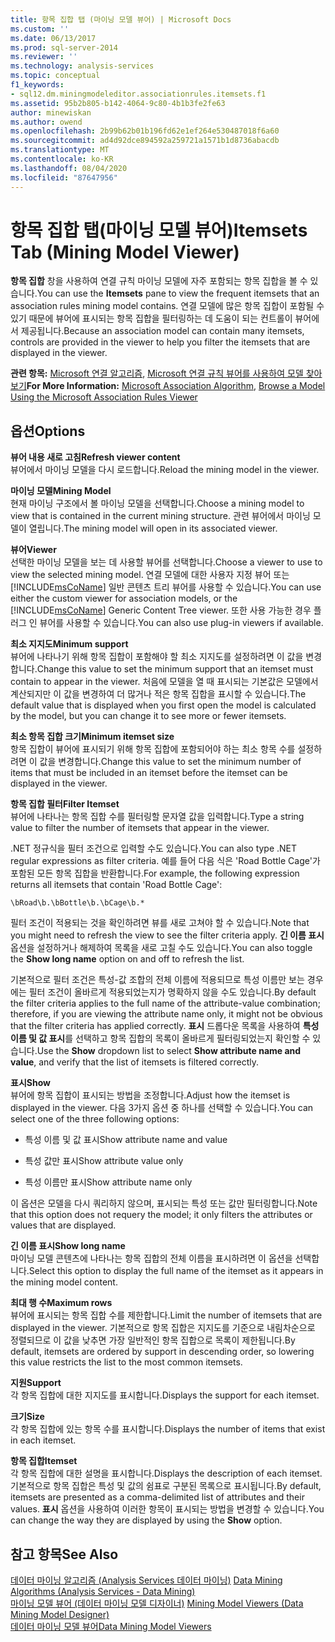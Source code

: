 ```yaml
---
title: 항목 집합 탭 (마이닝 모델 뷰어) | Microsoft Docs
ms.custom: ''
ms.date: 06/13/2017
ms.prod: sql-server-2014
ms.reviewer: ''
ms.technology: analysis-services
ms.topic: conceptual
f1_keywords:
- sql12.dm.miningmodeleditor.associationrules.itemsets.f1
ms.assetid: 95b2b805-b142-4064-9c80-4b1b3fe2fe63
author: minewiskan
ms.author: owend
ms.openlocfilehash: 2b99b62b01b196fd62e1ef264e530487018f6a60
ms.sourcegitcommit: ad4d92dce894592a259721a1571b1d8736abacdb
ms.translationtype: MT
ms.contentlocale: ko-KR
ms.lasthandoff: 08/04/2020
ms.locfileid: "87647956"
---
```

# <a name="itemsets-tab-mining-model-viewer"></a><span data-ttu-id="552ff-102">항목 집합 탭(마이닝 모델 뷰어)</span><span class="sxs-lookup"><span data-stu-id="552ff-102">Itemsets Tab (Mining Model Viewer)</span></span>
  <span data-ttu-id="552ff-103">**항목 집합** 창을 사용하여 연결 규칙 마이닝 모델에 자주 포함되는 항목 집합을 볼 수 있습니다.</span><span class="sxs-lookup"><span data-stu-id="552ff-103">You can use the **Itemsets** pane to view the frequent itemsets that an association rules mining model contains.</span></span> <span data-ttu-id="552ff-104">연결 모델에 많은 항목 집합이 포함될 수 있기 때문에 뷰어에 표시되는 항목 집합을 필터링하는 데 도움이 되는 컨트롤이 뷰어에서 제공됩니다.</span><span class="sxs-lookup"><span data-stu-id="552ff-104">Because an association model can contain many itemsets, controls are provided in the viewer to help you filter the itemsets that are displayed in the viewer.</span></span>  
  
 <span data-ttu-id="552ff-105">**관련 항목:** [Microsoft 연결 알고리즘](data-mining/microsoft-association-algorithm.md), [Microsoft 연결 규칙 뷰어를 사용하여 모델 찾아보기](data-mining/browse-a-model-using-the-microsoft-association-rules-viewer.md)</span><span class="sxs-lookup"><span data-stu-id="552ff-105">**For More Information:** [Microsoft Association Algorithm](data-mining/microsoft-association-algorithm.md), [Browse a Model Using the Microsoft Association Rules Viewer](data-mining/browse-a-model-using-the-microsoft-association-rules-viewer.md)</span></span>  
  
## <a name="options"></a><span data-ttu-id="552ff-106">옵션</span><span class="sxs-lookup"><span data-stu-id="552ff-106">Options</span></span>  
 <span data-ttu-id="552ff-107">**뷰어 내용 새로 고침**</span><span class="sxs-lookup"><span data-stu-id="552ff-107">**Refresh viewer content**</span></span>  
 <span data-ttu-id="552ff-108">뷰어에서 마이닝 모델을 다시 로드합니다.</span><span class="sxs-lookup"><span data-stu-id="552ff-108">Reload the mining model in the viewer.</span></span>  
  
 <span data-ttu-id="552ff-109">**마이닝 모델**</span><span class="sxs-lookup"><span data-stu-id="552ff-109">**Mining Model**</span></span>  
 <span data-ttu-id="552ff-110">현재 마이닝 구조에서 볼 마이닝 모델을 선택합니다.</span><span class="sxs-lookup"><span data-stu-id="552ff-110">Choose a mining model to view that is contained in the current mining structure.</span></span> <span data-ttu-id="552ff-111">관련 뷰어에서 마이닝 모델이 열립니다.</span><span class="sxs-lookup"><span data-stu-id="552ff-111">The mining model will open in its associated viewer.</span></span>  
  
 <span data-ttu-id="552ff-112">**뷰어**</span><span class="sxs-lookup"><span data-stu-id="552ff-112">**Viewer**</span></span>  
 <span data-ttu-id="552ff-113">선택한 마이닝 모델을 보는 데 사용할 뷰어를 선택합니다.</span><span class="sxs-lookup"><span data-stu-id="552ff-113">Choose a viewer to use to view the selected mining model.</span></span> <span data-ttu-id="552ff-114">연결 모델에 대한 사용자 지정 뷰어 또는 [!INCLUDE[msCoName](../includes/msconame-md.md)] 일반 콘텐츠 트리 뷰어를 사용할 수 있습니다.</span><span class="sxs-lookup"><span data-stu-id="552ff-114">You can use either the custom viewer for association models, or the [!INCLUDE[msCoName](../includes/msconame-md.md)] Generic Content Tree viewer.</span></span> <span data-ttu-id="552ff-115">또한 사용 가능한 경우 플러그 인 뷰어를 사용할 수 있습니다.</span><span class="sxs-lookup"><span data-stu-id="552ff-115">You can also use plug-in viewers if available.</span></span>  
  
 <span data-ttu-id="552ff-116">**최소 지지도**</span><span class="sxs-lookup"><span data-stu-id="552ff-116">**Minimum support**</span></span>  
 <span data-ttu-id="552ff-117">뷰어에 나타나기 위해 항목 집합이 포함해야 할 최소 지지도를 설정하려면 이 값을 변경합니다.</span><span class="sxs-lookup"><span data-stu-id="552ff-117">Change this value to set the minimum support that an itemset must contain to appear in the viewer.</span></span> <span data-ttu-id="552ff-118">처음에 모델을 열 때 표시되는 기본값은 모델에서 계산되지만 이 값을 변경하여 더 많거나 적은 항목 집합을 표시할 수 있습니다.</span><span class="sxs-lookup"><span data-stu-id="552ff-118">The default value that is displayed when you first open the model is calculated by the model, but you can change it to see more or fewer itemsets.</span></span>  
  
 <span data-ttu-id="552ff-119">**최소 항목 집합 크기**</span><span class="sxs-lookup"><span data-stu-id="552ff-119">**Minimum itemset size**</span></span>  
 <span data-ttu-id="552ff-120">항목 집합이 뷰어에 표시되기 위해 항목 집합에 포함되어야 하는 최소 항목 수를 설정하려면 이 값을 변경합니다.</span><span class="sxs-lookup"><span data-stu-id="552ff-120">Change this value to set the minimum number of items that must be included in an itemset before the itemset can be displayed in the viewer.</span></span>  
  
 <span data-ttu-id="552ff-121">**항목 집합 필터**</span><span class="sxs-lookup"><span data-stu-id="552ff-121">**Filter Itemset**</span></span>  
 <span data-ttu-id="552ff-122">뷰어에 나타나는 항목 집합 수를 필터링할 문자열 값을 입력합니다.</span><span class="sxs-lookup"><span data-stu-id="552ff-122">Type a string value to filter the number of itemsets that appear in the viewer.</span></span>  
  
 <span data-ttu-id="552ff-123">.NET 정규식을 필터 조건으로 입력할 수도 있습니다.</span><span class="sxs-lookup"><span data-stu-id="552ff-123">You can also type .NET regular expressions as filter criteria.</span></span> <span data-ttu-id="552ff-124">예를 들어 다음 식은 'Road Bottle Cage'가 포함된 모든 항목 집합을 반환합니다.</span><span class="sxs-lookup"><span data-stu-id="552ff-124">For example, the following expression returns all itemsets that contain 'Road Bottle Cage':</span></span>  
  
 `\bRoad\b.\bBottle\b.\bCage\b.*`  
  
 <span data-ttu-id="552ff-125">필터 조건이 적용되는 것을 확인하려면 뷰를 새로 고쳐야 할 수 있습니다.</span><span class="sxs-lookup"><span data-stu-id="552ff-125">Note that you might need to refresh the view to see the filter criteria apply.</span></span> <span data-ttu-id="552ff-126">**긴 이름 표시** 옵션을 설정하거나 해제하여 목록을 새로 고칠 수도 있습니다.</span><span class="sxs-lookup"><span data-stu-id="552ff-126">You can also toggle the **Show long name** option on and off to refresh the list.</span></span>  
  
 <span data-ttu-id="552ff-127">기본적으로 필터 조건은 특성-값 조합의 전체 이름에 적용되므로 특성 이름만 보는 경우에는 필터 조건이 올바르게 적용되었는지가 명확하지 않을 수도 있습니다.</span><span class="sxs-lookup"><span data-stu-id="552ff-127">By default the filter criteria applies to the full name of the attribute-value combination; therefore, if you are viewing the attribute name only, it might not be obvious that the filter criteria has applied correctly.</span></span> <span data-ttu-id="552ff-128">**표시** 드롭다운 목록을 사용하여 **특성 이름 및 값 표시**를 선택하고 항목 집합의 목록이 올바르게 필터링되었는지 확인할 수 있습니다.</span><span class="sxs-lookup"><span data-stu-id="552ff-128">Use the **Show** dropdown list to select **Show attribute name and value**, and verify that the list of itemsets is filtered correctly.</span></span>  
  
 <span data-ttu-id="552ff-129">**표시**</span><span class="sxs-lookup"><span data-stu-id="552ff-129">**Show**</span></span>  
 <span data-ttu-id="552ff-130">뷰어에 항목 집합이 표시되는 방법을 조정합니다.</span><span class="sxs-lookup"><span data-stu-id="552ff-130">Adjust how the itemset is displayed in the viewer.</span></span> <span data-ttu-id="552ff-131">다음 3가지 옵션 중 하나를 선택할 수 있습니다.</span><span class="sxs-lookup"><span data-stu-id="552ff-131">You can select one of the three following options:</span></span>  
  
-   <span data-ttu-id="552ff-132">특성 이름 및 값 표시</span><span class="sxs-lookup"><span data-stu-id="552ff-132">Show attribute name and value</span></span>  
  
-   <span data-ttu-id="552ff-133">특성 값만 표시</span><span class="sxs-lookup"><span data-stu-id="552ff-133">Show attribute value only</span></span>  
  
-   <span data-ttu-id="552ff-134">특성 이름만 표시</span><span class="sxs-lookup"><span data-stu-id="552ff-134">Show attribute name only</span></span>  
  
 <span data-ttu-id="552ff-135">이 옵션은 모델을 다시 쿼리하지 않으며, 표시되는 특성 또는 값만 필터링합니다.</span><span class="sxs-lookup"><span data-stu-id="552ff-135">Note that this option does not requery the model; it only filters the attributes or values that are displayed.</span></span>  
  
 <span data-ttu-id="552ff-136">**긴 이름 표시**</span><span class="sxs-lookup"><span data-stu-id="552ff-136">**Show long name**</span></span>  
 <span data-ttu-id="552ff-137">마이닝 모델 콘텐츠에 나타나는 항목 집합의 전체 이름을 표시하려면 이 옵션을 선택합니다.</span><span class="sxs-lookup"><span data-stu-id="552ff-137">Select this option to display the full name of the itemset as it appears in the mining model content.</span></span>  
  
 <span data-ttu-id="552ff-138">**최대 행 수**</span><span class="sxs-lookup"><span data-stu-id="552ff-138">**Maximum rows**</span></span>  
 <span data-ttu-id="552ff-139">뷰어에 표시되는 항목 집합 수를 제한합니다.</span><span class="sxs-lookup"><span data-stu-id="552ff-139">Limit the number of itemsets that are displayed in the viewer.</span></span> <span data-ttu-id="552ff-140">기본적으로 항목 집합은 지지도를 기준으로 내림차순으로 정렬되므로 이 값을 낮추면 가장 일반적인 항목 집합으로 목록이 제한됩니다.</span><span class="sxs-lookup"><span data-stu-id="552ff-140">By default, itemsets are ordered by support in descending order, so lowering this value restricts the list to the most common itemsets.</span></span>  
  
 <span data-ttu-id="552ff-141">**지원**</span><span class="sxs-lookup"><span data-stu-id="552ff-141">**Support**</span></span>  
 <span data-ttu-id="552ff-142">각 항목 집합에 대한 지지도를 표시합니다.</span><span class="sxs-lookup"><span data-stu-id="552ff-142">Displays the support for each itemset.</span></span>  
  
 <span data-ttu-id="552ff-143">**크기**</span><span class="sxs-lookup"><span data-stu-id="552ff-143">**Size**</span></span>  
 <span data-ttu-id="552ff-144">각 항목 집합에 있는 항목 수를 표시합니다.</span><span class="sxs-lookup"><span data-stu-id="552ff-144">Displays the number of items that exist in each itemset.</span></span>  
  
 <span data-ttu-id="552ff-145">**항목 집합**</span><span class="sxs-lookup"><span data-stu-id="552ff-145">**Itemset**</span></span>  
 <span data-ttu-id="552ff-146">각 항목 집합에 대한 설명을 표시합니다.</span><span class="sxs-lookup"><span data-stu-id="552ff-146">Displays the description of each itemset.</span></span> <span data-ttu-id="552ff-147">기본적으로 항목 집합은 특성 및 값의 쉼표로 구분된 목록으로 표시됩니다.</span><span class="sxs-lookup"><span data-stu-id="552ff-147">By default, itemsets are presented as a comma-delimited list of attributes and their values.</span></span> <span data-ttu-id="552ff-148">**표시** 옵션을 사용하여 이러한 항목이 표시되는 방법을 변경할 수 있습니다.</span><span class="sxs-lookup"><span data-stu-id="552ff-148">You can change the way they are displayed by using the **Show** option.</span></span>  
  
## <a name="see-also"></a><span data-ttu-id="552ff-149">참고 항목</span><span class="sxs-lookup"><span data-stu-id="552ff-149">See Also</span></span>  
 <span data-ttu-id="552ff-150">[데이터 마이닝 알고리즘 &#40;Analysis Services 데이터 마이닝&#41;](data-mining/data-mining-algorithms-analysis-services-data-mining.md) </span><span class="sxs-lookup"><span data-stu-id="552ff-150">[Data Mining Algorithms &#40;Analysis Services - Data Mining&#41;](data-mining/data-mining-algorithms-analysis-services-data-mining.md) </span></span>  
 <span data-ttu-id="552ff-151">[마이닝 모델 뷰어 &#40;데이터 마이닝 모델 디자이너&#41;](mining-model-viewers-data-mining-model-designer.md) </span><span class="sxs-lookup"><span data-stu-id="552ff-151">[Mining Model Viewers &#40;Data Mining Model Designer&#41;](mining-model-viewers-data-mining-model-designer.md) </span></span>  
 [<span data-ttu-id="552ff-152">데이터 마이닝 모델 뷰어</span><span class="sxs-lookup"><span data-stu-id="552ff-152">Data Mining Model Viewers</span></span>](data-mining/data-mining-model-viewers.md)  
  
  
